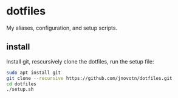 # dotfiles
My aliases, configuration, and setup scripts.

## install
Install git, rescursively clone the dotfiles, run the setup file:
```sh
sudo apt install git
git clone --recursive https://github.com/jnovotn/dotfiles.git
cd dotfiles
./setup.sh
```
